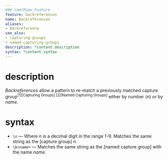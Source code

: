 ```yaml
---
### YamlMime:Feature
feature: backreferences
name: Backreferences
aliases:
- Backreference
see_also:
- capturing-groups
- named-capturing-groups
description: *content.description
syntax: *content.syntax
---
```

# description
<dfn>Backreferences</dfn> allow a pattern to re-match a previously matched capture group<sup>[1][Capturing Groups] [2][Named Capturing Groups]</sup> either by number (_n_) or by _name_.

# syntax
- <code>&#x5c;<em>n</em></code> &mdash; Where *n* is a decimal digit in the range 1-9. Matches the same string as the [capture group] *n*.
- <code>\k&lt;<em>name</em>&gt;</code> &mdash; Matches the same string as the [named capture group] with the name *name*.
